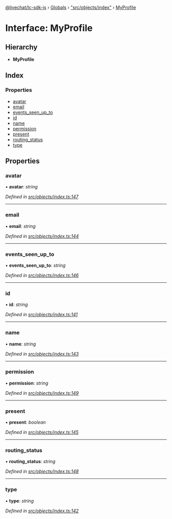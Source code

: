 [@livechat/lc-sdk-js](../README.md) › [Globals](../globals.md) › ["src/objects/index"](../modules/_src_objects_index_.md) › [MyProfile](_src_objects_index_.myprofile.md)

# Interface: MyProfile

## Hierarchy

* **MyProfile**

## Index

### Properties

* [avatar](_src_objects_index_.myprofile.md#avatar)
* [email](_src_objects_index_.myprofile.md#email)
* [events_seen_up_to](_src_objects_index_.myprofile.md#events_seen_up_to)
* [id](_src_objects_index_.myprofile.md#id)
* [name](_src_objects_index_.myprofile.md#name)
* [permission](_src_objects_index_.myprofile.md#permission)
* [present](_src_objects_index_.myprofile.md#present)
* [routing_status](_src_objects_index_.myprofile.md#routing_status)
* [type](_src_objects_index_.myprofile.md#type)

## Properties

###  avatar

• **avatar**: *string*

*Defined in [src/objects/index.ts:147](https://github.com/livechat/lc-sdk-js/blob/3cb601c/src/objects/index.ts#L147)*

___

###  email

• **email**: *string*

*Defined in [src/objects/index.ts:144](https://github.com/livechat/lc-sdk-js/blob/3cb601c/src/objects/index.ts#L144)*

___

###  events_seen_up_to

• **events_seen_up_to**: *string*

*Defined in [src/objects/index.ts:146](https://github.com/livechat/lc-sdk-js/blob/3cb601c/src/objects/index.ts#L146)*

___

###  id

• **id**: *string*

*Defined in [src/objects/index.ts:141](https://github.com/livechat/lc-sdk-js/blob/3cb601c/src/objects/index.ts#L141)*

___

###  name

• **name**: *string*

*Defined in [src/objects/index.ts:143](https://github.com/livechat/lc-sdk-js/blob/3cb601c/src/objects/index.ts#L143)*

___

###  permission

• **permission**: *string*

*Defined in [src/objects/index.ts:149](https://github.com/livechat/lc-sdk-js/blob/3cb601c/src/objects/index.ts#L149)*

___

###  present

• **present**: *boolean*

*Defined in [src/objects/index.ts:145](https://github.com/livechat/lc-sdk-js/blob/3cb601c/src/objects/index.ts#L145)*

___

###  routing_status

• **routing_status**: *string*

*Defined in [src/objects/index.ts:148](https://github.com/livechat/lc-sdk-js/blob/3cb601c/src/objects/index.ts#L148)*

___

###  type

• **type**: *string*

*Defined in [src/objects/index.ts:142](https://github.com/livechat/lc-sdk-js/blob/3cb601c/src/objects/index.ts#L142)*
